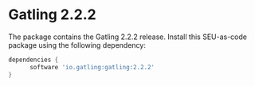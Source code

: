 # Gatling 2.2.2

The package contains the Gatling 2.2.2 release. Install this SEU-as-code package
using the following dependency:
```groovy
dependencies {
	  software 'io.gatling:gatling:2.2.2'
}
```
